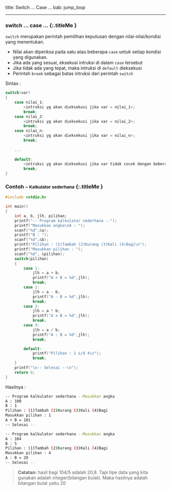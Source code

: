 title: Switch ... Case ...
bab: jump_loop

---


### <i class="fa fa-info-circle"></i> switch ... case ... {:.titleMe }

`switch` merupakan perintah pemilihan keputusan dengan nilai-nilai/kondisi yang menentukan.

- Nilai akan diperiksa pada satu atau beberapa `case` untuk setiap kondisi yang digunakan.
- Jika ada yang sesuai, eksekusi intruksi di dalam `case` tersebut
- Jika tidak ada yang tepat, maka intruksi di `default` dieksekusi
- Perintah `break` sebagai batas intruksi dari perintah `switch`

Sintax : 

``` c
switch(var)
{
    case nilai_1:
        <intruksi yg akan dieksekusi jika var = nilai_1>;
        break;
    case nilai_2:
        <intruksi yg akan dieksekusi jika var = nilai_2>;
        break;
    case nilai_n:
        <intruksi yg akan dieksekusi jika var = nilai_n>;
        break;
    
    ...
    
    default:
        <intruksi yg akan dieksekusi jika var tidak cocok dengan beberapa case di atas>;
        break;
}
```


### <i class="fa fa-file-code-o"></i> Contoh <small>~ Kalkulator sederhana</small> {:.titleMe }

``` c
#include <stdio.h>

int main()
{
    int a, b, jlh, pilihan;
    printf("-- Program kalkulator sederhana --");
    printf("Masukkan angka\nA : ");
    scanf("%d",&a);
    printf("B : ");
    scanf("%d",&b);
    printf("Pilihan : (1)Tambah (2)Kurang (3)Kali (4)Bagi\n");
    printf("Masukkan pilihan : ");
    scanf("%d", &pilihan);
    switch(pilihan)
    {
        case 1:
            jlh = a + b;
            printf("A + B = %d",jlh);
            break;
        case 2:
            jlh = a - b;
            printf("A - B = %d",jlh);
            break;
        case 3:
            jlh = a * b;
            printf("A x B = %d",jlh);
            break;
        case 4:
            jlh = a / b;
            printf("A : B = %d",jlh);
            break;

        default:
            printf("Pilihan : 1 s/d 4\n");
            break;
    }
    printf("\n-- Selesai --\n");
    return 0;
}
```

Hasilnya :
``` bash
-- Program kalkulator sederhana --Masukkan angka
A : 100
B : 1
Pilihan : (1)Tambah (2)Kurang (3)Kali (4)Bagi
Masukkan pilihan : 1
A + B = 101
-- Selesai --
```

``` bash
-- Program kalkulator sederhana --Masukkan angka
A : 104
B : 5
Pilihan : (1)Tambah (2)Kurang (3)Kali (4)Bagi
Masukkan pilihan : 4
A : B = 20
-- Selesai --

```
> **Catatan:** hasil bagi 104/5 adalah 20,8. Tapi tipe data yang kita gunakan adalah integer(bilangan bulat). Maka hasilnya adalah bilangan bulat yaitu 20
